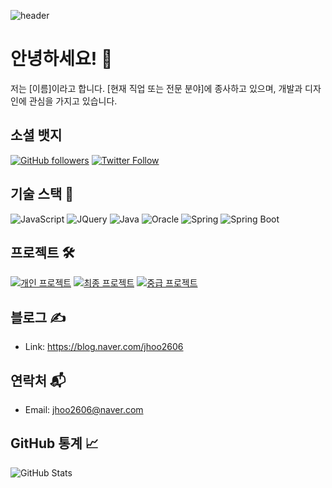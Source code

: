 <!-- Header -->
![header](https://capsule-render.vercel.app/api?type=waving&color=timeGradient&text=Welcome%20to%20My%20GitHub%20👋&animation=twinkling&fontSize=35&fontAlignY=40&fontAlign=70&height=250)

<!-- Introduction -->
# 안녕하세요! 👋

저는 [이름]이라고 합니다. [현재 직업 또는 전문 분야]에 종사하고 있으며, 개발과 디자인에 관심을 가지고 있습니다.

<!-- Social Badges -->
## 소셜 뱃지
[![GitHub followers](https://img.shields.io/github/followers/yourusername?label=Follow&style=social)](https://github.com/yourusername)
[![Twitter Follow](https://img.shields.io/twitter/follow/yourtwitter?label=Follow&style=social)](https://twitter.com/yourtwitter)

<!-- Tech Stack -->
## 기술 스택 🚀
![JavaScript](https://img.shields.io/badge/-JavaScript-F7DF1E?style=for-the-badge&logo=javascript&logoColor=white&labelColor=F7DF1E)
![JQuery](https://img.shields.io/badge/-JQuery-0769AD?style=for-the-badge&logo=jquery&logoColor=white&labelColor=0769AD)
![Java](https://img.shields.io/badge/-Java-007396?style=for-the-badge&logo=java&logoColor=white&labelColor=007396)
![Oracle](https://img.shields.io/badge/-Oracle-F80000?style=for-the-badge&logo=oracle&logoColor=white&labelColor=F80000)
![Spring](https://img.shields.io/badge/-Spring-6DB33F?style=for-the-badge&logo=spring&logoColor=white&labelColor=6DB33F)
![Spring Boot](https://img.shields.io/badge/-Spring%20Boot-6DB33F?style=for-the-badge&logo=spring-boot&logoColor=white&labelColor=6DB33F)

<!-- Projects -->
## 프로젝트 🛠️
[![개인 프로젝트](https://img.shields.io/badge/개인%20프로젝트-239120?style=for-the-badge&logo=github&logoColor=white&labelColor=#FFCC66)](https://github.com/yourusername/project1)
[![최종 프로젝트](https://img.shields.io/badge/최종%20프로젝트-239120?style=for-the-badge&logo=github&logoColor=white&labelColor=#3399FF)](https://github.com/yourusername/project2)
[![중급 프로젝트](https://img.shields.io/badge/중급%20프로젝트-239120?style=for-the-badge&logo=github&logoColor=white&labelColor=#FF6666)](https://github.com/yourusername/project3)

<!-- Blog -->
## 블로그 ✍️
- Link: https://blog.naver.com/jhoo2606

<!-- Contact -->
## 연락처 📬
- Email: [jhoo2606@naver.com](mailto:jhoo2606@naver.com)

<!-- GitHub Stats -->
## GitHub 통계 📈
![GitHub Stats](https://github-readme-stats.vercel.app/api?username=yourusername&show_icons=true&count_private=true&theme=radical)

